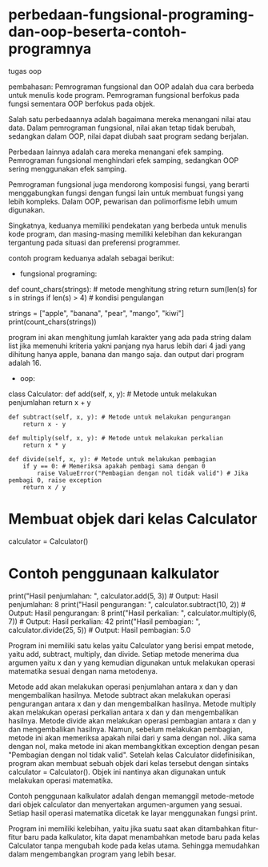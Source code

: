 # perbedaan-fungsional-programing-dan-oop-beserta-contoh-programnya
tugas oop 

pembahasan:
Pemrograman fungsional dan OOP adalah dua cara berbeda untuk menulis kode program. Pemrograman fungsional berfokus pada fungsi sementara OOP berfokus pada objek.

Salah satu perbedaannya adalah bagaimana mereka menangani nilai atau data. Dalam pemrograman fungsional, nilai akan tetap tidak berubah, sedangkan dalam OOP, nilai dapat diubah saat program sedang berjalan.

Perbedaan lainnya adalah cara mereka menangani efek samping. Pemrograman fungsional menghindari efek samping, sedangkan OOP sering menggunakan efek samping.

Pemrograman fungsional juga mendorong komposisi fungsi, yang berarti menggabungkan fungsi dengan fungsi lain untuk membuat fungsi yang lebih kompleks. Dalam OOP, pewarisan dan polimorfisme lebih umum digunakan.

Singkatnya, keduanya memiliki pendekatan yang berbeda untuk menulis kode program, dan masing-masing memiliki kelebihan dan kekurangan tergantung pada situasi dan preferensi programmer. 

contoh program keduanya adalah sebagai berikut:

- fungsional programing:

def count_chars(strings): # metode menghitung string
    return sum(len(s) for s in strings if len(s) > 4) # kondisi pengulangan

strings = ["apple", "banana", "pear", "mango", "kiwi"]
print(count_chars(strings))

program ini akan menghitung jumlah karakter yang ada pada string dalam list jika memenuhi kriteria yakni panjang nya harus lebih dari 4 jadi yang dihitung hanya apple, banana dan mango saja. dan output dari program adalah 16.

- oop:

class Calculator:
    def add(self, x, y): # Metode untuk melakukan penjumlahan
        return x + y
    
    def subtract(self, x, y): # Metode untuk melakukan pengurangan
        return x - y
    
    def multiply(self, x, y): # Metode untuk melakukan perkalian
        return x * y
    
    def divide(self, x, y): # Metode untuk melakukan pembagian
        if y == 0: # Memeriksa apakah pembagi sama dengan 0
            raise ValueError("Pembagian dengan nol tidak valid") # Jika pembagi 0, raise exception
        return x / y

# Membuat objek dari kelas Calculator
calculator = Calculator()

# Contoh penggunaan kalkulator
print("Hasil penjumlahan: ", calculator.add(5, 3)) # Output: Hasil penjumlahan: 8
print("Hasil pengurangan: ", calculator.subtract(10, 2)) # Output: Hasil pengurangan: 8
print("Hasil perkalian: ", calculator.multiply(6, 7)) # Output: Hasil perkalian: 42
print("Hasil pembagian: ", calculator.divide(25, 5)) # Output: Hasil pembagian: 5.0

Program ini memiliki satu kelas yaitu Calculator yang berisi empat metode, yaitu add, subtract, multiply, dan divide. Setiap metode menerima dua argumen yaitu x dan y yang kemudian digunakan untuk melakukan operasi matematika sesuai dengan nama metodenya.

Metode add akan melakukan operasi penjumlahan antara x dan y dan mengembalikan hasilnya.
Metode subtract akan melakukan operasi pengurangan antara x dan y dan mengembalikan hasilnya.
Metode multiply akan melakukan operasi perkalian antara x dan y dan mengembalikan hasilnya.
Metode divide akan melakukan operasi pembagian antara x dan y dan mengembalikan hasilnya. Namun, sebelum melakukan pembagian, metode ini akan memeriksa apakah nilai dari y sama dengan nol. Jika sama dengan nol, maka metode ini akan membangkitkan exception dengan pesan "Pembagian dengan nol tidak valid".
Setelah kelas Calculator didefinisikan, program akan membuat sebuah objek dari kelas tersebut dengan sintaks calculator = Calculator(). Objek ini nantinya akan digunakan untuk melakukan operasi matematika.

Contoh penggunaan kalkulator adalah dengan memanggil metode-metode dari objek calculator dan menyertakan argumen-argumen yang sesuai. Setiap hasil operasi matematika dicetak ke layar menggunakan fungsi print.

Program ini memiliki kelebihan, yaitu jika suatu saat akan ditambahkan fitur-fitur baru pada kalkulator, kita dapat menambahkan metode baru pada kelas Calculator tanpa mengubah kode pada kelas utama. Sehingga memudahkan dalam mengembangkan program yang lebih besar.



